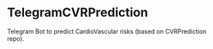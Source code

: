 # TelegramCVRPrediction
Telegram Bot to predict CardioVascular risks (based on CVRPrediction repo).
